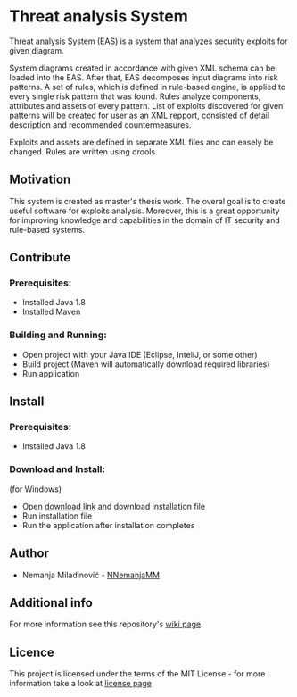 # Threat analysis System
Threat analysis System (EAS) is a system that analyzes security exploits for given diagram.

System diagrams created in accordance with given XML schema can be loaded into the EAS. After that, EAS decomposes input diagrams into risk patterns. A set of rules, which is defined in rule-based engine, is applied to every single risk pattern that was found. Rules analyze components, attributes and assets of every pattern. List of exploits discovered for given patterns will be created for user as an XML repport, consisted of detail description and recommended countermeasures.

Exploits and assets are defined in separate XML files and can easely be changed. Rules are written using drools.

## Motivation
This system is created as master's thesis work. The overal goal is to create useful software for exploits analysis. Moreover, this is a great opportunity for improving knowledge and capabilities in the domain of IT security and rule-based systems.

## Contribute
### Prerequisites:
- Installed Java 1.8
- Installed Maven

### Building and Running:
- Open project with your Java IDE (Eclipse, InteliJ, or some other)
- Build project (Maven will automatically download required libraries)
- Run application

## Install
### Prerequisites:
- Installed Java 1.8

### Download and Install:
(for Windows)
- Open [download link](#) and download installation file
- Run installation file
- Run the application after installation completes 

## Author
+ Nemanja Miladinović - [NNemanjaMM](https://github.com/NNemanjaMM)

## Additional info
For more information see this repository's [wiki page](https://github.com/NNemanjaMM/TAS/wiki).

## Licence
This project is licensed under the terms of the MIT License - for more information take a look at [license page](https://github.com/NNemanjaMM/TAS/blob/master/LICENSE) 
